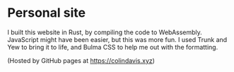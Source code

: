 # Personal site

I built this website in Rust, by compiling the code to WebAssembly. JavaScript might have been easier, but this was more fun.
I used Trunk and Yew to bring it to life, and Bulma CSS to help me out with the formatting.

(Hosted by GitHub pages at https://colindavis.xyz)

